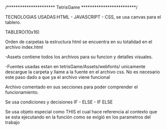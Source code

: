 /********************** TetrisGame *************************/

TECNOLOGIAS USADAS:HTML - JAVASCRIPT - CSS, se usa canvas para el tablero.

TABLERO(10x16)

Orden de carpetas
la estructura html se encuentra en su totalidad en el archivo index.html

-Assets contiene todos los archivos para su funcion y detalles visuales.

-Fuentes usadas estan en tetrisGame/Assets/webfonts/ unicamente descargue la carpeta y llame a la fuente en el archivo css. No es necesario este paso dado a que ya el archivo viene funcional

Archivo comentado en sus secciones para poder comprender el funcionamiento.

Se usa condiciones y decisiones IF - ELSE - IF ELSE

Se usa objeto especial como THIS el cual hace referencia al contexto que se esta ejecutando en la función como se exigió en los parametros del trabajo


